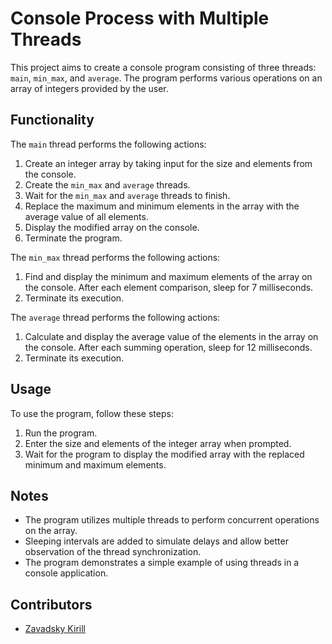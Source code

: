 # Console Process with Multiple Threads

This project aims to create a console program consisting of three threads: `main`, `min_max`, and `average`. The program performs various operations on an array of integers provided by the user.

## Functionality

The `main` thread performs the following actions:

1. Create an integer array by taking input for the size and elements from the console.
2. Create the `min_max` and `average` threads.
3. Wait for the `min_max` and `average` threads to finish.
4. Replace the maximum and minimum elements in the array with the average value of all elements.
5. Display the modified array on the console.
6. Terminate the program.

The `min_max` thread performs the following actions:

1. Find and display the minimum and maximum elements of the array on the console. After each element comparison, sleep for 7 milliseconds.
2. Terminate its execution.

The `average` thread performs the following actions:

1. Calculate and display the average value of the elements in the array on the console. After each summing operation, sleep for 12 milliseconds.
2. Terminate its execution.

## Usage

To use the program, follow these steps:

1. Run the program.
2. Enter the size and elements of the integer array when prompted.
3. Wait for the program to display the modified array with the replaced minimum and maximum elements.

## Notes

- The program utilizes multiple threads to perform concurrent operations on the array.
- Sleeping intervals are added to simulate delays and allow better observation of the thread synchronization.
- The program demonstrates a simple example of using threads in a console application.

 ## Contributors
- [Zavadsky Kirill](https://github.com/Kiriller102)
